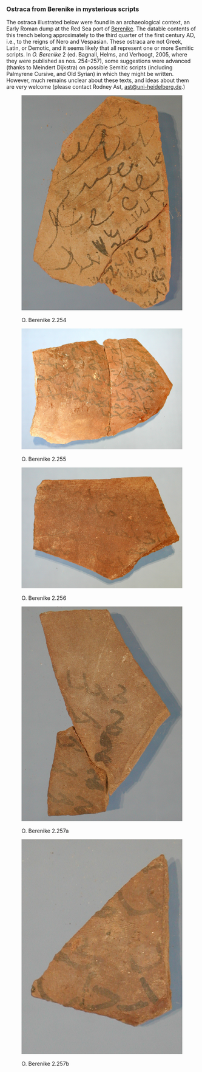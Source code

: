 ### Ostraca from Berenike in mysterious scripts

The ostraca illustrated below were found in an archaeological context, an Early Roman dump at the Red Sea port of [Berenike](https://pleiades.stoa.org/places/785986). The datable contents of this trench belong approximately to the third quarter of the first century AD, i.e., to the reigns of Nero and Vespasian. These ostraca are not Greek, Latin, or Demotic, and it seems likely that all represent one or more Semitic scripts. In *O. Berenike* 2 (ed. Bagnall, Helms, and Verhoogt, 2005, where they were published as nos. 254–257), some suggestions were advanced (thanks to Meindert Dijkstra) on possible Semitic scripts (including Palmyrene Cursive, and Old Syrian) in which they might be written. However, much remains unclear about these texts, and ideas about them are very welcome (please contact Rodney Ast, <a href="mailto:ast@uni-heidelberg.de">ast@uni-heidelberg.de</a>.)


<figure>
<p><img src="/images/48051-OBer254.jpg"/></p>
<figcaption> O. Berenike 2.254 </figcaption>

</figure>

<figure>
<p><img src="/images/48055-OBer255.jpg"/></p>
<figcaption> O. Berenike 2.255 </figcaption>

</figure>

<figure>
<p><img src="/images/48035-OBer256.jpg"/></p>
<figcaption> O. Berenike 2.256 </figcaption>

</figure>

<figure>
<p><img src="/images/48046-OBer257a.jpg"/></p>
<figcaption> O. Berenike 2.257a </figcaption>

</figure>

<figure>
<p><img src="/images/48046-OBer257b.jpg"/></p>
<figcaption> O. Berenike 2.257b </figcaption>

</figure>
